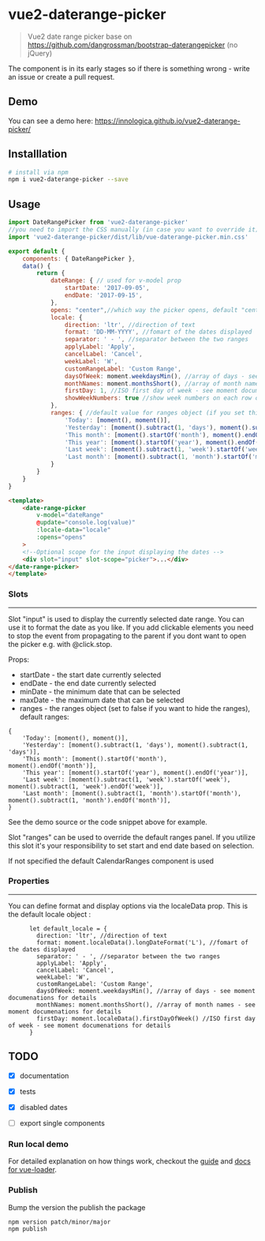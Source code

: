 # vue2-daterange-picker

> Vue2 date range picker base on https://github.com/dangrossman/bootstrap-daterangepicker (no jQuery)

The component is in its early stages so if there is something wrong - write an issue or create a pull request.

## Demo
You can see a demo here: 
https://innologica.github.io/vue2-daterange-picker/

## Installlation

``` bash
# install via npm
npm i vue2-daterange-picker --save
```

## Usage

```javascript
import DateRangePicker from 'vue2-daterange-picker'
//you need to import the CSS manually (in case you want to override it)
import 'vue2-daterange-picker/dist/lib/vue-daterange-picker.min.css'

export default {
    components: { DateRangePicker },
    data() {
        return {
            dateRange: { // used for v-model prop
                startDate: '2017-09-05',
                endDate: '2017-09-15',
            },
            opens: "center",//which way the picker opens, default "center", can be "left"/"right"
            locale: {
                direction: 'ltr', //direction of text
                format: 'DD-MM-YYYY', //fomart of the dates displayed
                separator: ' - ', //separator between the two ranges
                applyLabel: 'Apply',
                cancelLabel: 'Cancel',
                weekLabel: 'W',
                customRangeLabel: 'Custom Range',
                daysOfWeek: moment.weekdaysMin(), //array of days - see moment documenations for details
                monthNames: moment.monthsShort(), //array of month names - see moment documenations for details
                firstDay: 1, //ISO first day of week - see moment documenations for details
                showWeekNumbers: true //show week numbers on each row of the calendar
            },
            ranges: { //default value for ranges object (if you set this to false ranges will no be rendered)
                'Today': [moment(), moment()],
                'Yesterday': [moment().subtract(1, 'days'), moment().subtract(1, 'days')],
                'This month': [moment().startOf('month'), moment().endOf('month')],
                'This year': [moment().startOf('year'), moment().endOf('year')],
                'Last week': [moment().subtract(1, 'week').startOf('week'), moment().subtract(1, 'week').endOf('week')],
                'Last month': [moment().subtract(1, 'month').startOf('month'), moment().subtract(1, 'month').endOf('month')],
            }
        }
    }
}
```

```html
<template>
    <date-range-picker 
        v-model="dateRange" 
        @update="console.log(value)"
        :locale-data="locale"
        :opens="opens"       
    >
    <!--Optional scope for the input displaying the dates -->
    <div slot="input" slot-scope="picker">...</div>
</date-range-picker>
</template>
```
### Slots
-------
Slot "input" is used to display the currently selected date range. You can use it to format the date as you like. If you add clickable elements you need to stop the event from propagating to the parent if you dont want to open the picker e.g. with @click.stop.

Props: 
- startDate - the start date currently selected
- endDate - the end date currently selected
- minDate - the minimum date that can be selected
- maxDate - the maximum date that can be selected
- ranges - the ranges object (set to false if you want to hide the ranges),
default ranges: 
````
{
    'Today': [moment(), moment()],
    'Yesterday': [moment().subtract(1, 'days'), moment().subtract(1, 'days')],
    'This month': [moment().startOf('month'), moment().endOf('month')],
    'This year': [moment().startOf('year'), moment().endOf('year')],
    'Last week': [moment().subtract(1, 'week').startOf('week'), moment().subtract(1, 'week').endOf('week')],
    'Last month': [moment().subtract(1, 'month').startOf('month'), moment().subtract(1, 'month').endOf('month')],
}
````

See the demo source or the code snippet above for example.

Slot "ranges" can be used to override the default ranges panel. If you utilize this slot it's your responsibility to set start and end date based on selection. 

If not specified the default CalendarRanges component is used

### Properties
-------
 You can define format and display options via the localeData prop. This is the default locale
 object :
 
```
      let default_locale = {
        direction: 'ltr', //direction of text
        format: moment.localeData().longDateFormat('L'), //fomart of the dates displayed
        separator: ' - ', //separator between the two ranges
        applyLabel: 'Apply',
        cancelLabel: 'Cancel',
        weekLabel: 'W',
        customRangeLabel: 'Custom Range',
        daysOfWeek: moment.weekdaysMin(), //array of days - see moment documenations for details
        monthNames: moment.monthsShort(), //array of month names - see moment documenations for details
        firstDay: moment.localeData().firstDayOfWeek() //ISO first day of week - see moment documenations for details
      }
```

## TODO

- [x] documentation
- [x] tests
- [x] disabled dates
- [ ] export single components


### Run local demo

For detailed explanation on how things work, checkout the [guide](http://vuejs-templates.github.io/webpack/) and [docs for vue-loader](http://vuejs.github.io/vue-loader).

### Publish
Bump the version the publish the package
```
npm version patch/minor/major
npm publish
```
